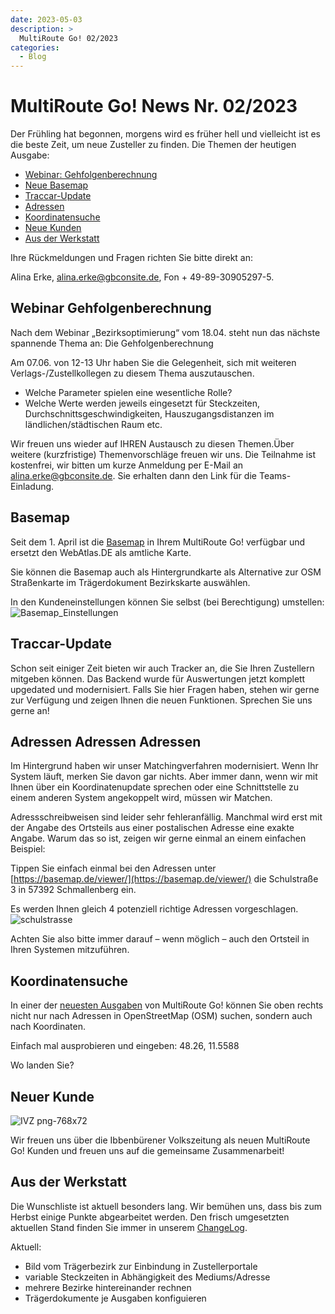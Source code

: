 ```yaml
---
date: 2023-05-03
description: >
  MultiRoute Go! 02/2023
categories:
  - Blog
---
```


# MultiRoute Go! News Nr. 02/2023

Der Frühling hat begonnen, morgens wird es früher hell und vielleicht ist es die beste Zeit, um neue Zusteller zu finden.
Die Themen der heutigen Ausgabe:

- [Webinar: Gehfolgenberechnung](https://go.multiroute.de/handbuch/blog/2023/05/03/multiroute-go-news-nr-022023/#webinar-gehfolgenberechnung)
- [Neue Basemap](https://go.multiroute.de/handbuch/blog/2023/05/03/multiroute-go-news-nr-022023/#basemap)
- [Traccar-Update](https://go.multiroute.de/handbuch/blog/2023/05/03/multiroute-go-news-nr-022023/#traccar-update)
- [Adressen](https://go.multiroute.de/handbuch/blog/2023/05/03/multiroute-go-news-nr-022023/#adressen-adressen-adressen)
- [Koordinatensuche](https://go.multiroute.de/handbuch/blog/2023/05/03/multiroute-go-news-nr-022023/#koordinatensuche)
- [Neue Kunden](https://go.multiroute.de/handbuch/blog/2023/05/03/multiroute-go-news-nr-022023/#neuer-kunde)
- [Aus der Werkstatt](https://go.multiroute.de/handbuch/blog/2023/05/03/multiroute-go-news-nr-022023/#aus-der-werkstatt)
<!-- more -->
Ihre Rückmeldungen und Fragen richten Sie bitte direkt an:

Alina Erke, alina.erke@gbconsite.de, Fon + 49-89-30905297-5.

## Webinar Gehfolgenberechnung

Nach dem Webinar „Bezirksoptimierung“ vom 18.04. steht nun das nächste spannende Thema an: Die Gehfolgenberechnung

Am 07.06. von 12-13 Uhr haben Sie die Gelegenheit, sich mit weiteren Verlags-/Zustellkollegen zu diesem Thema auszutauschen.

- Welche Parameter spielen eine wesentliche Rolle?
- Welche Werte werden jeweils eingesetzt für Steckzeiten, Durchschnittsgeschwindigkeiten, Hauszugangsdistanzen im ländlichen/städtischen Raum etc.

Wir freuen uns wieder auf IHREN Austausch zu diesen Themen.Über weitere (kurzfristige) Themenvorschläge freuen wir uns. Die Teilnahme ist kostenfrei, wir bitten um kurze Anmeldung per E-Mail an alina.erke@gbconsite.de. Sie erhalten dann den Link für die Teams-Einladung.

## Basemap

Seit dem 1. April ist die [Basemap](https://basemap.de/) in Ihrem MultiRoute Go! verfügbar und ersetzt den WebAtlas.DE als amtliche Karte.

Sie können die Basemap auch als Hintergrundkarte als Alternative zur OSM Straßenkarte im Trägerdokument Bezirkskarte auswählen.

In den Kundeneinstellungen können Sie selbst (bei Berechtigung) umstellen:
![Basemap_Einstellungen](https://github.com/gbconsite/MultiRoute-Go/assets/99329016/a5202e1d-c6a8-44b6-aca9-b6fd24e57c69)


## Traccar-Update
Schon seit einiger Zeit bieten wir auch Tracker an, die Sie Ihren Zustellern mitgeben können. Das Backend wurde für Auswertungen jetzt komplett upgedated und modernisiert. Falls Sie hier Fragen haben, stehen wir gerne zur Verfügung und zeigen Ihnen die neuen Funktionen. Sprechen Sie uns gerne an!

## Adressen Adressen Adressen

Im Hintergrund haben wir unser Matchingverfahren modernisiert. Wenn Ihr System läuft, merken Sie davon gar nichts. Aber immer dann, wenn wir mit Ihnen über ein Koordinatenupdate sprechen oder eine Schnittstelle zu einem anderen System angekoppelt wird, müssen wir Matchen.

Adressschreibweisen sind leider sehr fehleranfällig. Manchmal wird erst mit der Angabe des Ortsteils aus einer postalischen Adresse eine exakte Angabe. Warum das so ist, zeigen wir gerne einmal an einem einfachen Beispiel:

Tippen Sie einfach einmal bei den Adressen unter [https://basemap.de/viewer/](https://basemap.de/viewer/) die Schulstraße 3 in 57392 Schmallenberg ein.

Es werden Ihnen gleich 4 potenziell richtige Adressen vorgeschlagen.
![schulstrasse](https://github.com/gbconsite/MultiRoute-Go/assets/99329016/c9e5f4ff-5657-4e10-bafa-6afdee6e9d5c)

Achten Sie also bitte immer darauf – wenn möglich – auch den Ortsteil in Ihren Systemen mitzuführen.


## Koordinatensuche

In einer der [neuesten Ausgaben](https://go.multiroute.de/handbuch/changelog/) von MultiRoute Go! können Sie oben rechts nicht nur nach Adressen in OpenStreetMap (OSM) suchen, sondern auch nach Koordinaten.

Einfach mal ausprobieren und eingeben: 48.26, 11.5588

Wo landen Sie?

## Neuer Kunde

![IVZ png-768x72](https://github.com/gbconsite/MultiRoute-Go/assets/99329016/26514d87-bd83-4016-879b-fd7d354f9b34)

Wir freuen uns über die Ibbenbürener Volkszeitung als neuen MultiRoute Go! Kunden und freuen uns auf die gemeinsame Zusammenarbeit!


## Aus der Werkstatt

Die Wunschliste ist aktuell besonders lang. Wir bemühen uns, dass bis zum Herbst einige Punkte abgearbeitet werden. Den frisch umgesetzten aktuellen Stand finden Sie immer in unserem [ChangeLog](https://go.multiroute.de/handbuch/changelog/).

Aktuell:
- Bild vom Trägerbezirk zur Einbindung in Zustellerportale
- variable Steckzeiten in Abhängigkeit des Mediums/Adresse
- mehrere Bezirke hintereinander rechnen
- Trägerdokumente je Ausgaben konfiguieren
